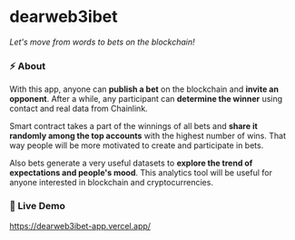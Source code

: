 # dearweb3ibet

*Let's move from words to bets on the blockchain!*

### ⚡ About

With this app, anyone can **publish a bet** on the blockchain and **invite an opponent**. After a while, any participant can **determine the winner** using contact and real data from Chainlink.

Smart contract takes a part of the winnings of all bets and **share it randomly among the top accounts** with the highest number of wins. That way people will be more motivated to create and participate in bets.

Also bets generate a very useful datasets to **explore the trend of expectations and people's mood**. This analytics tool will be useful for anyone interested in blockchain and cryptocurrencies.

### 🔗 Live Demo 

https://dearweb3ibet-app.vercel.app/